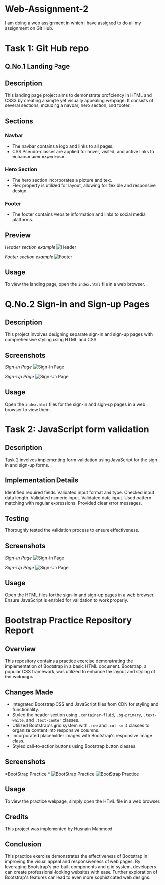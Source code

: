 # Web-Assignment-2
I am doing a web assignment in which i have assigned to do all my assignment on Git Hub.

# Task 1: Git Hub repo
## Q.No.1 Landing Page

## Description
This landing page project aims to demonstrate proficiency in HTML and CSS3 by creating a simple yet visually appealing webpage. It consists of several sections, including a navbar, hero section, and footer.

## Sections

### Navbar
- The navbar contains a logo and links to all pages.
- CSS Pseudo-classes are applied for hover, visited, and active links to enhance user experience.

### Hero Section
- The hero section incorporates a picture and text.
- Flex property is utilized for layout, allowing for flexible and responsive design.

### Footer
- The footer contains website information and links to social media platforms.

## Preview

*Header section example*
![Header](Assignment1_task1/header.png)


*Footer section example*
![Footer](Assignment1_task1/footer.png)


## Usage
To view the landing page, open the `index.html` file in a web browser.



# Q.No.2  Sign-in and Sign-up Pages

## Description
This project involves designing separate sign-in and sign-up pages with comprehensive styling using HTML and CSS.

## Screenshots
*Sign-In Page*
![Sign-In Page](Assignment1_task2/SignIn.png)

*Sign-Up Page*
![Sign-Up Page](Assignment1_task2/SignUp.png)

## Usage
Open the `index.html` files for the sign-in and sign-up pages in a web browser to view them.

# Task 2: JavaScript form validation
## Description
Task 2 involves implementing form validation using JavaScript for the sign-in and sign-up forms.


## Implementation Details
Identified required fields.
Validated input format and type.
Checked input data length.
Validated numeric input.
Validated date input.
Used pattern matching with regular expressions.
Provided clear error messages.

## Testing
Thoroughly tested the validation process to ensure effectiveness.

## Screenshots
*Sign-In Page*
![Sign-In Page](Assignment2_task2/signin.png)

*Sign-Up Page*
![Sign-Up Page](Assignment2_task2/signup.png)
## Usage
Open the HTML files for the sign-in and sign-up pages in a web browser. Ensure JavaScript is enabled for validation to work properly.





# Bootstrap Practice Repository Report

## Overview
This repository contains a practice exercise demonstrating the implementation of Bootstrap in a basic HTML document. Bootstrap, a popular CSS framework, was utilized to enhance the layout and styling of the webpage.

## Changes Made
- Integrated Bootstrap CSS and JavaScript files from CDN for styling and functionality.
- Styled the header section using `.container-fluid`, `.bg-primary`, `.text-white`, and `.text-center` classes.
- Utilized Bootstrap's grid system with `.row` and `.col-sm-4` classes to organize content into responsive columns.
- Incorporated placeholder images with Bootstrap's responsive image class.
- Styled call-to-action buttons using Bootstrap button classes.

## Screenshots
*BootStrap Practice *
![BootStrap Practice](Assignment2_task3/Bootstrap.png)
![BootStrap Practice](Assignment2_task3/Bootstrap_Remaining.png)
## Usage
To view the practice webpage, simply open the HTML file in a web browser.


## Credits
This project was implemented by Husnain Mahmood.


## Conclusion
This practice exercise demonstrates the effectiveness of Bootstrap in improving the visual appeal and responsiveness of web pages. By leveraging Bootstrap's pre-built components and grid system, developers can create professional-looking websites with ease. Further exploration of Bootstrap's features can lead to even more sophisticated web designs.
